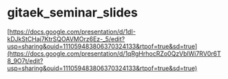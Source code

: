 # gitaek_seminar_slides

[https://docs.google.com/presentation/d/1dI-kDJkStCHaj7KtrSQOAVMOrz6Ez-_5/edit?usp=sharing&ouid=111059483806370324133&rtpof=true&sd=true](https://docs.google.com/presentation/d/1qRgHrhocRZo0QzVblWi7RV0r6T8_9O7t/edit?usp=sharing&ouid=111059483806370324133&rtpof=true&sd=true)
